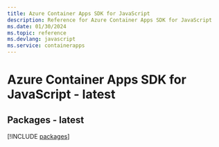 ```yaml
---
title: Azure Container Apps SDK for JavaScript
description: Reference for Azure Container Apps SDK for JavaScript
ms.date: 01/30/2024
ms.topic: reference
ms.devlang: javascript
ms.service: containerapps
---
```

# Azure Container Apps SDK for JavaScript - latest
## Packages - latest
[!INCLUDE [packages](container-apps-index.md)]